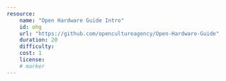 ```yaml
---
resource:
    name: "Open Hardware Guide Intro"
    id: ohg
    url: "https://github.com/opencultureagency/Open-Hardware-Guide"
    duration: 20
    difficulty: 
    cost: 1
    license: 
    # marker
---
```

